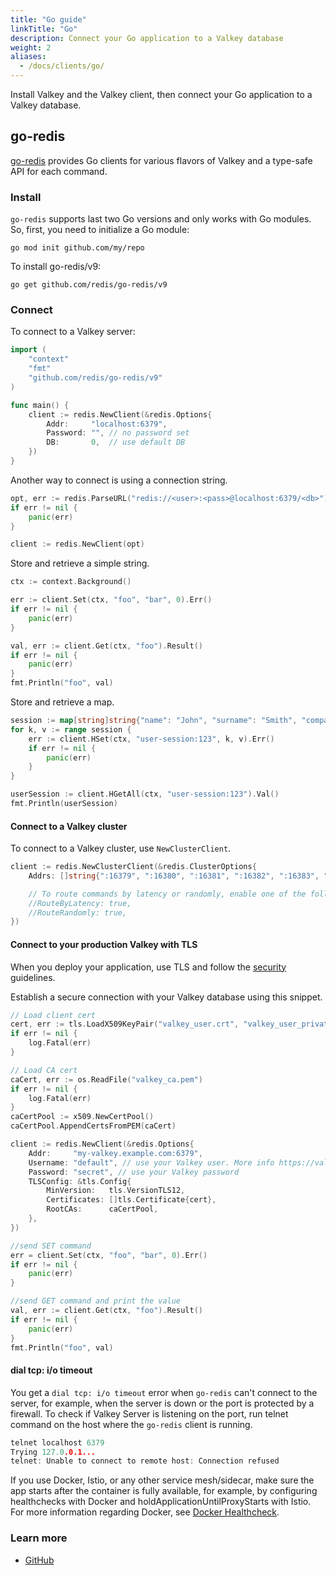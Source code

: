 ```yaml
---
title: "Go guide"
linkTitle: "Go"
description: Connect your Go application to a Valkey database
weight: 2
aliases:
  - /docs/clients/go/
---
```


Install Valkey and the Valkey client, then connect your Go application to a Valkey database.

## go-redis

[go-redis](https://github.com/redis/go-redis) provides Go clients for various flavors of Valkey and a type-safe API for each command.

### Install

`go-redis` supports last two Go versions and only works with Go modules.
So, first, you need to initialize a Go module:

```
go mod init github.com/my/repo
```

To install go-redis/v9:

```
go get github.com/redis/go-redis/v9
```

### Connect

To connect to a Valkey server:

```go
import (
	"context"
	"fmt"
	"github.com/redis/go-redis/v9"
)

func main() {
    client := redis.NewClient(&redis.Options{
        Addr:	  "localhost:6379",
        Password: "", // no password set
        DB:		  0,  // use default DB
    })
}
```

Another way to connect is using a connection string.

```go
opt, err := redis.ParseURL("redis://<user>:<pass>@localhost:6379/<db>")
if err != nil {
	panic(err)
}

client := redis.NewClient(opt)
```

Store and retrieve a simple string.

```go
ctx := context.Background()

err := client.Set(ctx, "foo", "bar", 0).Err()
if err != nil {
    panic(err)
}

val, err := client.Get(ctx, "foo").Result()
if err != nil {
    panic(err)
}
fmt.Println("foo", val)
```

Store and retrieve a map.

```go
session := map[string]string{"name": "John", "surname": "Smith", "company": "Xyzzy", "age": "29"}
for k, v := range session {
    err := client.HSet(ctx, "user-session:123", k, v).Err()
    if err != nil {
        panic(err)
    }
}

userSession := client.HGetAll(ctx, "user-session:123").Val()
fmt.Println(userSession)
 ```

#### Connect to a Valkey cluster

To connect to a Valkey cluster, use `NewClusterClient`.

```go
client := redis.NewClusterClient(&redis.ClusterOptions{
    Addrs: []string{":16379", ":16380", ":16381", ":16382", ":16383", ":16384"},

    // To route commands by latency or randomly, enable one of the following.
    //RouteByLatency: true,
    //RouteRandomly: true,
})
```

#### Connect to your production Valkey with TLS

When you deploy your application, use TLS and follow the [security](/docs/management/security/) guidelines.

Establish a secure connection with your Valkey database using this snippet.

```go
// Load client cert
cert, err := tls.LoadX509KeyPair("valkey_user.crt", "valkey_user_private.key")
if err != nil {
    log.Fatal(err)
}

// Load CA cert
caCert, err := os.ReadFile("valkey_ca.pem")
if err != nil {
    log.Fatal(err)
}
caCertPool := x509.NewCertPool()
caCertPool.AppendCertsFromPEM(caCert)

client := redis.NewClient(&redis.Options{
    Addr:     "my-valkey.example.com:6379",
    Username: "default", // use your Valkey user. More info https://valkey.io/topics/acl
    Password: "secret", // use your Valkey password
    TLSConfig: &tls.Config{
        MinVersion:   tls.VersionTLS12,
        Certificates: []tls.Certificate{cert},
        RootCAs:      caCertPool,
    },
})

//send SET command
err = client.Set(ctx, "foo", "bar", 0).Err()
if err != nil {
    panic(err)
}

//send GET command and print the value
val, err := client.Get(ctx, "foo").Result()
if err != nil {
    panic(err)
}
fmt.Println("foo", val)
```


#### dial tcp: i/o timeout

You get a `dial tcp: i/o timeout` error when `go-redis` can't connect to the server, for example, when the server is down or the port is protected by a firewall. To check if Valkey Server is listening on the port, run telnet command on the host where the `go-redis` client is running.

```go
telnet localhost 6379
Trying 127.0.0.1...
telnet: Unable to connect to remote host: Connection refused
```

If you use Docker, Istio, or any other service mesh/sidecar, make sure the app starts after the container is fully available, for example, by configuring healthchecks with Docker and holdApplicationUntilProxyStarts with Istio. 
For more information regarding Docker, see [Docker Healthcheck](https://docs.docker.com/engine/reference/run/#healthcheck).

### Learn more

* [GitHub](https://github.com/redis/go-redis)
 
